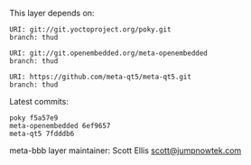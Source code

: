This layer depends on:

    URI: git://git.yoctoproject.org/poky.git
    branch: thud

    URI: git://git.openembedded.org/meta-openembedded
    branch: thud

    URI: https://github.com/meta-qt5/meta-qt5.git
    branch: thud

Latest commits:

    poky f5a57e9
    meta-openembedded 6ef9657
    meta-qt5 7fdddb6


meta-bbb layer maintainer: Scott Ellis <scott@jumpnowtek.com>
